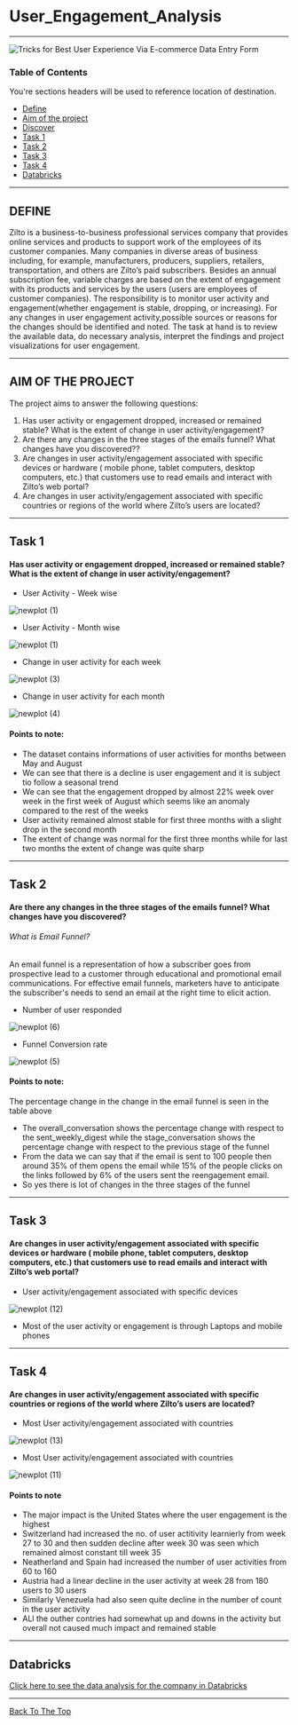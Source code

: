 # User_Engagement_Analysis


---
![Tricks for Best User Experience Via E-commerce Data Entry Form](https://user-images.githubusercontent.com/68263684/108158546-623b5300-70a2-11eb-86ab-b8a49529b12b.jpg)

### Table of Contents
You're sections headers will be used to reference location of destination.

- [Define](#Define)
- [Aim of the project](#AIM-OF-THE-PROJECT)
- [Discover](#Discover)
- [Task 1](#Task-1)
- [Task 2](#Task-2)
- [Task 3](#Task-3)
- [Task 4](#Task-4)
- [Databricks](#Databricks)

---

## DEFINE

Zilto is a business-to-business professional services company that provides online services and products to support work of the employees of its customer companies. Many companies in diverse areas of business including, for example, manufacturers, producers, suppliers, retailers, transportation, and others are Zilto’s paid subscribers. Besides an annual subscription fee, variable charges are based on the extent of engagement with its products and services by the users (users are employees of customer companies).
The responsibility is to monitor user activity and engagement(whether engagement is stable, dropping, or increasing). For any changes in user engagement activity,possible sources or reasons for the changes should be identified and noted. The task at hand is to review the available data, do necessary analysis, interpret the findings and project visualizations for user engagement.

---
## AIM OF THE PROJECT

The project aims to answer the following questions:<br>
1. Has user activity or engagement dropped, increased or remained stable? What is the extent of change in user activity/engagement?<br>
2. Are there any changes in the three stages of the emails funnel? What changes have you discovered??<br>
3. Are changes in user activity/engagement associated with specific devices or hardware ( mobile phone, tablet computers, desktop computers, etc.)  that customers use to read emails and interact with Zilto’s  web portal?<br>
4. Are changes in user activity/engagement associated with specific countries or regions of the world where Zilto’s  users are located?<br>
---
## Task 1 
#### Has user activity or engagement dropped, increased or remained stable? What is the extent of change in user activity/engagement?
- User Activity - Week wise 
 
![newplot (1)](https://user-images.githubusercontent.com/68263684/108164197-8f413300-70ad-11eb-9e0e-41262352238c.png)

 - User Activity - Month wise

![newplot (1)](https://user-images.githubusercontent.com/68263684/108164629-62d9e680-70ae-11eb-94ee-4b0961d64c7d.png)

- Change in user activity for each week

![newplot (3)](https://user-images.githubusercontent.com/68263684/108165261-7cc7f900-70af-11eb-8438-b648b326e7b1.png)

- Change in user activity for each month

![newplot (4)](https://user-images.githubusercontent.com/68263684/108165319-9c5f2180-70af-11eb-91cb-5f54f296368d.png)

#### Points to note:

-   The dataset contains informations of user activities for months between May and August
-   We can see that there is a decline is user engagement and it is subject tio follow a seasonal trend
-   We can see that the engagement dropped by almost 22% week over week in the first week of August which seems like an anomaly compared to the rest of the weeks
-   User activity remained almost stable for first three months with a slight drop in the second month
-   The extent of change was normal for the first three months while for last two months the extent of change was quite sharp
---
## Task 2
#### Are there any changes in the three stages of the emails funnel? What changes have you discovered? 

###### What is Email Funnel?
An email funnel is a representation of how a subscriber goes from prospective lead to a customer through educational and promotional email communications. For effective email funnels, marketers have to anticipate the subscriber's needs to send an email at the right time to elicit action.

- Number of user responded

![newplot (6)](https://user-images.githubusercontent.com/68263684/108167693-4be9c300-70b3-11eb-8ae6-b4004d71b23a.png)

- Funnel Conversion rate

![newplot (5)](https://user-images.githubusercontent.com/68263684/108167904-a71bb580-70b3-11eb-9e20-8cc255859158.png)

#### Points to note:

The percentage change in the change in the email funnel is seen in the table above
- The overall_conversation shows the percentage change with respect to the sent_weekly_digest while the stage_conversation shows the percentage change with respect to the previous stage of the funnel
- From the data we can say that if the email is sent to 100 people then around 35% of them opens the email while 15% of the people clicks on the links followed by 6% of the users sent the reengagement email.
- So yes there is lot of changes in the three stages of the funnel
---
## Task 3
#### Are changes in user activity/engagement associated with specific devices or hardware ( mobile phone, tablet computers, desktop computers, etc.) that customers use to read emails and interact with Zilto’s web portal?

- User activity/engagement associated with specific devices

![newplot (12)](https://user-images.githubusercontent.com/68263684/108168996-602ebf80-70b5-11eb-80d6-151e78f66b6c.png)

- Most of the user activity or engagement is through Laptops and mobile phones 

---
## Task 4
#### Are changes in user activity/engagement associated with specific countries or regions of the world where Zilto’s users are located?

- Most User activity/engagement associated with countries

![newplot (13)](https://user-images.githubusercontent.com/68263684/108169243-b1d74a00-70b5-11eb-983e-1148d2f3c058.png)

- Most User activity/engagement associated with countries

![newplot (11)](https://user-images.githubusercontent.com/68263684/108168778-16de7000-70b5-11eb-93a2-165168e14efa.png)

#### Points to note
- The major impact is the United States where the user engagement is the highest
- Switzerland had increased the no. of user actitivity learnierly from week 27 to 30 and then sudden decline after week 30 was seen which remained almost constant till week 35
- Neatherland and Spain had increased the number of user activities from 60 to 160
- Austria had a linear decline in the user activity at week 28 from 180 users to 30 users
- Similarly Venezuela had also seen quite decline in the number of count in the user activity
- ALl the outher contries had somewhat up and downs in the activity but overall not caused much impact and remained stable
---
## Databricks

[Click here to see the data analysis for the company in Databricks](https://databricks-prod-cloudfront.cloud.databricks.com/public/4027ec902e239c93eaaa8714f173bcfc/3839454205680965/632151243528397/573016260412799/latest.html)

---
[Back To The Top](#User_Engagement_Analysis)

